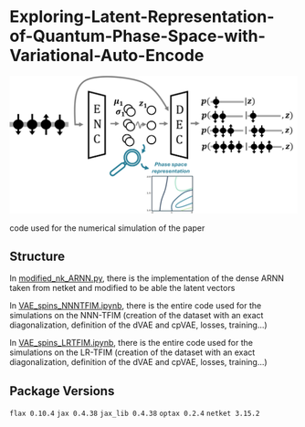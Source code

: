 # Exploring-Latent-Representation-of-Quantum-Phase-Space-with-Variational-Auto-Encode

![Image](spinVAE_schema_archi2.png)


code used for the numerical simulation of the paper




## Structure

In [modified_nk_ARNN.py](https://github.com/PaulinDS/Exploring-Latent-Representation-of-Quantum-Phase-Space-with-Variational-Auto-Encode/blob/main/modified_nk_ARNN.py), there is the implementation of the dense ARNN taken from netket and modified to be able the latent vectors

In  [VAE_spins_NNNTFIM.ipynb](https://github.com/PaulinDS/Exploring-Latent-Representation-of-Quantum-Phase-Space-with-Variational-Auto-Encode/blob/main/VAE_spins_NNNTFIM.ipynb), there is the entire code used for the simulations on the NNN-TFIM (creation of the dataset with an exact diagonalization, definition of the dVAE and cpVAE, losses, training...)

In  [VAE_spins_LRTFIM.ipynb](https://github.com/PaulinDS/Exploring-Latent-Representation-of-Quantum-Phase-Space-with-Variational-Auto-Encode/blob/main/VAE_spins_LRTFIM.ipynb), there is the entire code used for the simulations on the LR-TFIM (creation of the dataset with an exact diagonalization, definition of the dVAE and cpVAE, losses, training...)

## Package Versions

`flax 0.10.4`
`jax 0.4.38`
`jax_lib 0.4.38`
`optax 0.2.4`
`netket 3.15.2`




